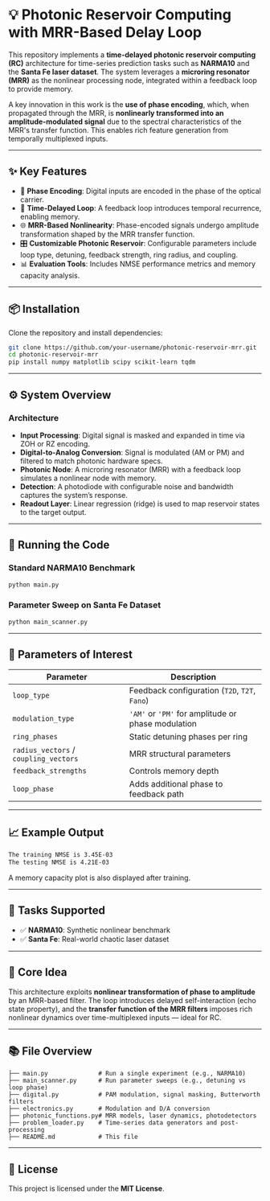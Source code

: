 # 💡 Photonic Reservoir Computing with MRR-Based Delay Loop

This repository implements a **time-delayed photonic reservoir computing (RC)** architecture for time-series prediction tasks such as **NARMA10** and the **Santa Fe laser dataset**. The system leverages a **microring resonator (MRR)** as the nonlinear processing node, integrated within a feedback loop to provide memory.

A key innovation in this work is the **use of phase encoding**, which, when propagated through the MRR, is **nonlinearly transformed into an amplitude-modulated signal** due to the spectral characteristics of the MRR's transfer function. This enables rich feature generation from temporally multiplexed inputs.

---

## ✨ Key Features

- 📡 **Phase Encoding**: Digital inputs are encoded in the phase of the optical carrier.
- 🔁 **Time-Delayed Loop**: A feedback loop introduces temporal recurrence, enabling memory.
- 🌐 **MRR-Based Nonlinearity**: Phase-encoded signals undergo amplitude transformation shaped by the MRR transfer function.
- 🎛️ **Customizable Photonic Reservoir**: Configurable parameters include loop type, detuning, feedback strength, ring radius, and coupling.
- 📊 **Evaluation Tools**: Includes NMSE performance metrics and memory capacity analysis.

---

## 📦 Installation

Clone the repository and install dependencies:

```bash
git clone https://github.com/your-username/photonic-reservoir-mrr.git
cd photonic-reservoir-mrr
pip install numpy matplotlib scipy scikit-learn tqdm
```

---

## ⚙️ System Overview

### Architecture
- **Input Processing**: Digital signal is masked and expanded in time via ZOH or RZ encoding.
- **Digital-to-Analog Conversion**: Signal is modulated (AM or PM) and filtered to match photonic hardware specs.
- **Photonic Node**: A microring resonator (MRR) with a feedback loop simulates a nonlinear node with memory.
- **Detection**: A photodiode with configurable noise and bandwidth captures the system’s response.
- **Readout Layer**: Linear regression (ridge) is used to map reservoir states to the target output.

---

## 🚀 Running the Code

### Standard NARMA10 Benchmark

```bash
python main.py
```

### Parameter Sweep on Santa Fe Dataset

```bash
python main_scanner.py
```

---

## 🧠 Parameters of Interest

| Parameter | Description |
|----------|-------------|
| `loop_type` | Feedback configuration (`T2D`, `T2T`, `Fano`) |
| `modulation_type` | `'AM'` or `'PM'` for amplitude or phase modulation |
| `ring_phases` | Static detuning phases per ring |
| `radius_vectors` / `coupling_vectors` | MRR structural parameters |
| `feedback_strengths` | Controls memory depth |
| `loop_phase` | Adds additional phase to feedback path |

---

## 📈 Example Output

```bash
The training NMSE is 3.45E-03
The testing NMSE is 4.21E-03
```

A memory capacity plot is also displayed after training.

---

## 🧪 Tasks Supported

- ✅ **NARMA10**: Synthetic nonlinear benchmark
- ✅ **Santa Fe**: Real-world chaotic laser dataset

---

## 🧬 Core Idea

This architecture exploits **nonlinear transformation of phase to amplitude** by an MRR-based filter. The loop introduces delayed self-interaction (echo state property), and the **transfer function of the MRR filters** imposes rich nonlinear dynamics over time-multiplexed inputs — ideal for RC.

---

## 📚 File Overview

```
├── main.py              # Run a single experiment (e.g., NARMA10)
├── main_scanner.py      # Run parameter sweeps (e.g., detuning vs loop phase)
├── digital.py           # PAM modulation, signal masking, Butterworth filters
├── electronics.py       # Modulation and D/A conversion
├── photonic_functions.py# MRR models, laser dynamics, photodetectors
├── problem_loader.py    # Time-series data generators and post-processing
├── README.md            # This file
```

---

## 📄 License

This project is licensed under the **MIT License**.
